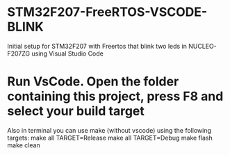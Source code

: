 # STM32F207-FreeRTOS-VSCODE-BLINK
Initial setup for STM32F207 with Freertos that blink two leds in NUCLEO-F207ZG using Visual Studio Code

# Run VsCode. Open the folder containing this project, press F8 and select your build target
Also in terminal you can use make (without vscode) using the following targets:
make all TARGET=Release
make all TARGET=Debug
make flash
make clean
